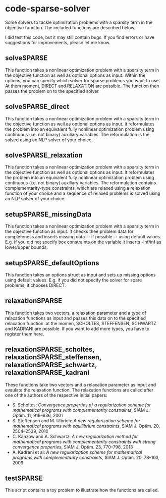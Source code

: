 # code-sparse-solver
Some solvers to tackle optimization problems with a sparsity term in the objective function. The included functions are described below.

I did test this code, but it may still contain bugs. If you find errors or have suggestions for improvements, please let me know.

## solveSPARSE

This function takes a nonlinear optimization problem with a sparsity term in the objective function as well as optional options as input. Within the options, you can specify which solver for sparse problems you want to use. At them moment, DIRECT and RELAXATION are possible. The function then passes the problem on to the specified solver.

## solveSPARSE_direct

This function takes a nonlinear optimization problem with a sparsity term in the objective function as well as optional options as input. It reformulates the problem into an equivalent fully nonlinear optimization problem using continuous (i.e. not binary) auxiliary variables. The reformulation is the solved using an NLP solver of your choice.

## solveSPARSE_relaxation

This function takes a nonlinear optimization problem with a sparsity term in the objective function as well as optional options as input. It reformulates the problem into an equivalent fully nonlinear optimization problem using continuous (i.e. not binary) auxiliary variables. The reformulation contains complementarity-type constraints, which are relaxed using a relaxation function of your choice and a sequence of relaxed problems is solved using an NLP solver of your choice.

## setupSPARSE_missingData

This function takes a nonlinear optimization problem with a sparsity term in the objective function as input. It checks thee problem data for completeness and inserts missing data -- if possible -- using default values. E.g. if you did not specify box constraints on the variable it inserts -inf/inf as lower/upper bounds.

## setupSPARSE_defaultOptions

This function takes an options struct as input and sets up missing options using default values. E.g. if you did not specify the solver for spare problems, it chooses DIRECT.

## relaxationSPARSE

This function takes two vectors, a relaxation parameter and a type of relaxation functions as input and passes this data on to the specified relaxation function. at the momen, SCHOLTES, STEFFENSEN, SCHWARTZ and KADRANI are possible. If you want to add more types, you have to register them here.

## relaxationSPARSE_scholtes, relaxationSPARSE_steffensen, relaxationSPARSE_schwartz, relaxationSPARSE_kadrani

These functions take two vectors and a relaxation parameter as input and evaulate the relaxation function. The relaxation functions are called after one of the authors of the respective initial papers:
* S. Scholtes: *Convergence properties of a regularization scheme for mathematical programs with complementarity constraints*, SIAM J. Optim. 11, 918–936, 2001
* S. Steffensen and M. Ulbrich: *A new regularization scheme for mathematical programs with equilibrium constraints*, SIAM J. Optim. 20, 2504–2539, 2010
* C. Kanzow and A. Schwartz: *A new regularization method for mathematical programs with complementarity constraints with strong convergence properties*, SIAM J. Optim. 23, 770–798, 2013
* A. Kadrani et al: *A new regularization scheme for mathematical programs with complementarity constraints*, SIAM J. Optim. 20, 78–103, 2009

## testSPARSE

This script contains a toy problem to illustrate how the functions are called.
